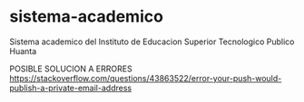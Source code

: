# sistema-academico
Sistema academico del Instituto de Educacion Superior Tecnologico Publico Huanta


POSIBLE SOLUCION A ERRORES
https://stackoverflow.com/questions/43863522/error-your-push-would-publish-a-private-email-address
